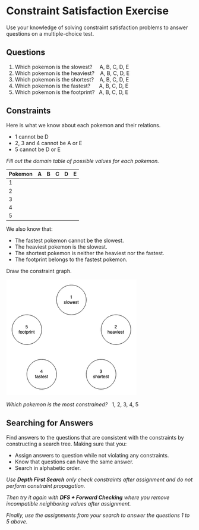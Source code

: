 # Constraint Satisfaction Exercise

Use your knowledge of solving constraint satisfaction problems to answer questions on a multiple-choice test.  

## Questions

1. Which pokemon is the slowest?    &nbsp;&nbsp;&nbsp; A, B, C, D, E
1. Which pokemon is the heaviest?   &nbsp;&nbsp; A, B, C, D, E
1. Which pokemon is the shortest?   &nbsp;&nbsp; A, B, C, D, E
1. Which pokemon is the fastest?    &nbsp;&nbsp;&nbsp;&nbsp; A, B, C, D, E
1. Which pokemon is the footprint?  &nbsp; A, B, C, D, E


## Constraints

Here is what we know about each pokemon and their relations.

* 1 cannot be D
* 2, 3 and 4 cannot be A or E
* 5 cannot be D or E

_Fill out the domain table of possible values for each pokemon._

| Pokemon | A | B | C | D | E |
|---------|---|---|---|---|---|
| 1       |   |   |   |   |   |
| 2       |   |   |   |   |   |
| 3       |   |   |   |   |   |
| 4       |   |   |   |   |   |
| 5       |   |   |   |   |   |

We also know that:

* The fastest pokemon cannot be the slowest.
* The heaviest pokemon is the slowest.
* The shortest pokemon is neither the heaviest nor the fastest.
* The footprint belongs to the fastest pokemon.

Draw the constraint graph.

![pokemon constraint graph](images/csp-pokemon-problem.png)

_Which pokemon is the most constrained?_ &nbsp; 1, 2, 3, 4, 5

## Searching for Answers

Find answers to the questions that are consistent with the constraints by constructing a search tree.  Making sure that you:

* Assign answers to question while not violating any constraints.
* Know that questions can have the same answer.
* Search in alphabetic order.

_Use __Depth First Search__ only check constraints after assignment and do not perform constraint propagation._

_Then try it again with __DFS + Forward Checking__ where you remove incompatible neighboring values after assignment._

_Finally, use the assignments from your search to answer the questions 1 to 5 above._
